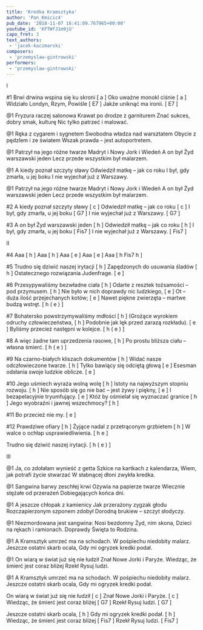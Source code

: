 ```yaml
---
title: 'Kredka Kramsztyka'
author: 'Pan_Kmicic4'
pub_date: '2018-11-07 16:41:09.767965+00:00'
youtube_id: 'KFTWfJ1m9jU'
capo_fret: 3
text_authors:
 - 'jacek-kaczmarski'
composers:
 - 'przemyslaw-gintrowski'
performers:
 - 'przemyslaw-gintrowski'
---
```


I

#1
Brwi drwina wspina się ku skroni [ a ]
Oko uważne monokl ciśnie [ a ]
Widziało Londyn, Rzym, Powiśle [ E7 ]
Jakże uniknąć ma ironii. [ E7 ]

@1
Fryzura raczej salonowa
Krawat po drodze z garniturem
Znać sukces, dobry smak, kulturę
Nic tylko patrzeć i malować.

@1
Ręka z cygarem i sygnetem
Swobodna władza nad warsztatem
Obycie z pędzlem i ze światem
Wszak prawda – jest autoportretem.

@1
Patrzył na jego różne twarze
Madryt i Nowy Jork i Wiedeń
A on był Żyd warszawski jeden
Lecz przede wszystkim był malarzem.

@1
A kiedy poznał szczyty sławy
Odwiedził matkę – jak co roku
I był, gdy zmarła, u jej boku
I nie wyjechał już z Warszawy.

@1
Patrzył na jego różne twarze
Madryt i Nowy Jork i Wiedeń
A on był Żyd warszawski jeden
Lecz przede wszystkim był malarzem.

#2
A kiedy poznał szczyty sławy [ c ]
Odwiedził matkę – jak co roku [ c ]
I był, gdy zmarła, u jej boku [ G7 ]
I nie wyjechał już z Warszawy. [ G7 ]

#3
A on był Żyd warszawski jeden [ h ]
Odwiedził matkę – jak co roku [ h ]
I był, gdy zmarła, u jej boku [ Fis7 ]
I nie wyjechał już z Warszawy. [ Fis7 ]

II

#4
Aaa [ h ]
Aaa [ h ]
Aaa [ e ]
Aaa [ e ]
Aaa [ h Fis7 h ]


#5
Trudno się dziwić naszej irytacji [ h ]
Zapędzonych do usuwania śladów [ h ]
Ostatecznego rozwiązania Judenfrage. [ e ]

#6
Przesypywaliśmy bezwładne ciała [ h ]
Odarte z resztek tożsamości – pod przymusem. [ h ]
Nie było w nich doprawdy nic ludzkiego, [ e ]
Ot – duża ilość przejechanych kotów; [ e ]
Nawet piękne zwierzęta – martwe budzą wstręt. [ h ( e ) ]

#7
Bohatersko powstrzymywaliśmy mdłości [ h ]
(Grożące wyrokiem odruchy człowieczeństwa, [ h ]
Podobnie jak lęk przed zarazą rozkładu). [ e ]
Byliśmy przecież następni w kolejce. [ h ( e ) ]

#8
A więc żadne tam uprzedzenia rasowe, [ h ]
Po prostu bliższa ciału – własna śmierć. [ h ( e ) ]

#9
Na czarno-białych kliszach dokumentów [ h ]
Widać nasze odczłowieczone twarze. [ h ]
Tylko bawiący się odciętą głową [ e ]
Esesman odsłania swoje ludzkie oblicze. [ e ]

#10
Jego uśmiech wyraża wolną wolę [ h ]
Istoty na najwyższym stopniu rozwoju. [ h ]
Nie sposób się go nie bać – jest żywy i piękny, [ e ]
I bezapelacyjnie tryumfujący. [ e ]
Któż by ośmielał się wyznaczać granice [ h ]
Jego wyobraźni i jawnej wszechmocy? [ h ]

#11
Bo przecież nie my. [ e ]

#12
Prawdziwe ofiary [ h ]
Żyjące nadal z przetrąconym grzbietem [ h ]
W walce o ochłap usprawiedliwienia. [ h e ]

Trudno się dziwić naszej irytacji. [ h ( e ) ]

III

@1
Ja, co zdołałam wynieść z getta
Szkice na kartkach z kalendarza,
Wiem, jak potrafi życie stwarzać
W słabnącej dłoni zwykła kredka.

@1
Sangwina barwy zeschłej krwi
Ożywia na papierze twarze
Wiecznie stężałe od przerażeń
Dobiegających końca dni.

@1
A jeszcze chłopak z kamienicy
Jak przerażony zygzak głodu
Rozczapierzonym szponem zdobył
Dorodną brukiew – szczyt słodyczy.

@1
Niezmordowana jest sangwina:
Nosi bezdomny Żyd, nim skona,
Dzieci na rękach i ramionach.
Doprawdy Święta to Rodzina.

@1
A Kramsztyk umrzeć ma na schodach.
W pośpiechu niedobity malarz.
Jeszcze ostatni skarb ocala,
Gdy mi ogryzek kredki podał.

@1
On wiarą w świat już się nie łudził
Znał Nowe Jorki i Paryże.
Wiedząc, że śmierć jest coraz bliżej
Rzekł Rysuj ludzi.

@1
A Kramsztyk umrzeć ma na schodach.
W pośpiechu niedobity malarz.
Jeszcze ostatni skarb ocala,
Gdy mi ogryzek kredki podał.

On wiarą w świat już się nie łudził [ c ]
Znał Nowe Jorki i Paryże. [ c ]
Wiedząc, że śmierć jest coraz bliżej [ G7 ]
Rzekł Rysuj ludzi. [ G7 ]

Jeszcze ostatni skarb ocala, [ h ]
Gdy mi ogryzek kredki podał. [ h ]
Wiedząc, że śmierć jest coraz bliżej [ Fis7 ]
Rzekł Rysuj ludzi. [ Fis7 ]